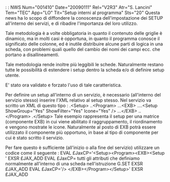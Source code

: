  :  : NWS Num="001410" Date="20090111" Rel="V2R3" Atr="S. Lancini" Tem="TEC" App="LO" Tit="Setup interni al programma" Sts="20"
Questa news ha lo scopo di diffondere la conoscenza dell'impostazione dei SETUP all'interno dei servizi, e di ribadire l'importanza del loro utilizzo.

Tale metodologia è a volte obbligatoria in quanto il contenuto delle griglie è dinamico, ma in molti casi è opportuna, in quanto il programma conosce il significato delle colonne, ed è inutile distribuire alcune parti di logica in una scheda, con problemi quali quello del cambio dei nomi dei
campi ecc. che portano a disallineamenti.

Tale metodologia rende inoltre più leggibili le schede.
Naturalmente restano tutte le possibilità di estendere i setup dentro la scheda e/o di definire setup utente.

E' stato ora validato e forzato l'uso di tale caratteristica.

Per definire un setup all'interno di un servizio, è necessario (all'interno del servizio stesso) inserire l'XML relativo al setup stesso.
Nel servizio va scritto un XML di questo tipo : 
.&lt;Setup&gt;
..&lt;Program&gt;
...&lt;EXB&gt;
....&lt;Setup ShowGroup="Yes" ShowFilter="Yes" Icone="Yes" /&gt;
...&lt;/EXB&gt;
..&lt;/Program&gt;
.&lt;/Setup&gt;
Tale esempio rappresenta il setup per una matrice (componente EXB) in cui viene abilitato il raggruppamento, il riordinamento e vengono mostrate le icone.
Naturalmente al posto di EXB potrà essere utilizzato il componente più opportuno, in base al tipo di componente per cui è stato scritto il servizio.

Per fare questo è sufficiente (all'inizio o alla fine del servizio) utilizzare un codice come il seguente : 
EVAL  £JaxCP='&lt;Setup&gt;&lt;Program&gt;&lt;EXB&gt;&lt;Setup '
EXSR  £JAX_ADD
EVAL  £JaxCP= tutti gli attributi che definiamo normalmente all'interno di una scheda nell'istruzione G.SET
EXSR  £JAX_ADD
EVAL  £JaxCP='/&gt; &lt;/EXB&gt;&lt;/Program&gt;&lt;/Setup&gt;'
EXSR  £JAX_ADD
